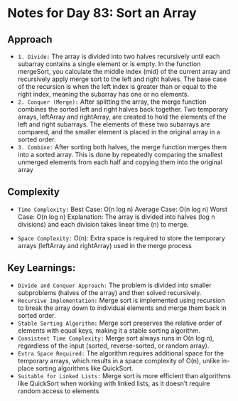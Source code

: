 # Notes for Day 83: Sort an Array

## Approach

- `1. Divide:`
The array is divided into two halves recursively until each subarray contains a single element or is empty.
In the function mergeSort, you calculate the middle index (mid) of the current array and recursively apply merge sort to the left and right halves.
The base case of the recursion is when the left index is greater than or equal to the right index, meaning the subarray has one or no elements.
- `2. Conquer (Merge):`
After splitting the array, the merge function combines the sorted left and right halves back together.
Two temporary arrays, leftArray and rightArray, are created to hold the elements of the left and right subarrays.
The elements of these two subarrays are compared, and the smaller element is placed in the original array in a sorted order.
- `3. Combine:`
After sorting both halves, the merge function merges them into a sorted array. This is done by repeatedly comparing the smallest unmerged elements from each half and copying them into the original array

## Complexity

- `Time Complexity:`
Best Case: O(n log n)
Average Case: O(n log n)
Worst Case: O(n log n)
Explanation: The array is divided into halves (log n divisions) and each division takes linear time (n) to merge.

- `Space Complexity:` O(n): Extra space is required to store the temporary arrays (leftArray and rightArray) used in the merge process

## Key Learnings:

- `Divide and Conquer Approach:` The problem is divided into smaller subproblems (halves of the array) and then solved recursively.
- `Recursive Implementation:` Merge sort is implemented using recursion to break the array down to individual elements and merge them back in sorted order.
- `Stable Sorting Algorithm:` Merge sort preserves the relative order of elements with equal keys, making it a stable sorting algorithm.
- `Consistent Time Complexity:` Merge sort always runs in O(n log n), regardless of the input (sorted, reverse-sorted, or random array).
- `Extra Space Required:` The algorithm requires additional space for the temporary arrays, which results in a space complexity of O(n), unlike in-place sorting algorithms like QuickSort.
- `Suitable for Linked Lists:` Merge sort is more efficient than algorithms like QuickSort when working with linked lists, as it doesn’t require random access to elements